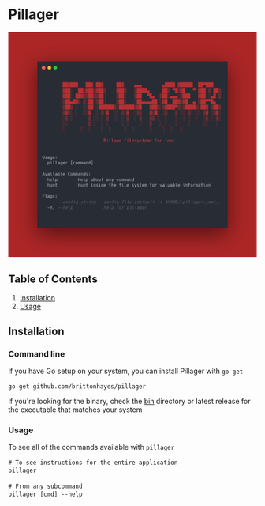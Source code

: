 # Pillager

![Image](./images/brand_image.png)

## Table of Contents

1. [Installation](#installation)
2. [Usage](#usage)

## Installation

### Command line

If you have Go setup on your system, you can install Pillager with `go get`
 
```shell script
go get github.com/brittonhayes/pillager
```

If you're looking for the binary, check the [bin](./bin) directory or latest release for the executable that matches your system

### Usage

To see all of the commands available with `pillager`

```shell
# To see instructions for the entire application
pillager

# From any subcommand
pillager [cmd] --help
```
